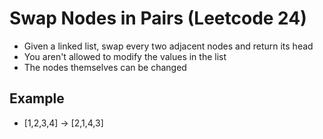 # Swap Nodes in Pairs (Leetcode 24)
- Given a linked list, swap every two adjacent nodes and return its head
- You aren't allowed to modify the values in the list
- The nodes themselves can be changed

## Example 
- [1,2,3,4] -> [2,1,4,3]
